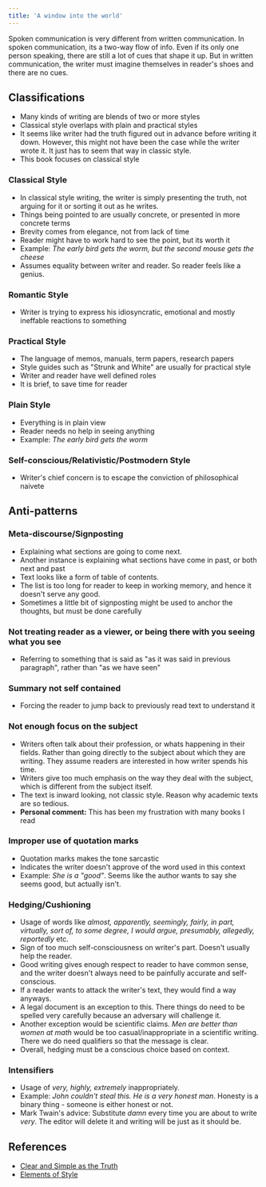 ```yaml
---
title: 'A window into the world'
---
```


Spoken communication is very different from written communication. In spoken communication, its a two-way flow of info. Even if its only one person speaking, there are still a lot of cues that shape it up. But in written communication, the writer must imagine themselves in reader's shoes and there are no cues.

## Classifications
* Many kinds of writing are blends of two or more styles
* Classical style overlaps with plain and practical styles
* It seems like writer had the truth figured out in advance before writing it down. However, this might not have been the case while the writer wrote it. It just has to seem that way in classic style.
* This book focuses on classical style
### Classical Style
* In classical style writing, the writer is simply presenting the truth, not arguing for it or sorting it out as he writes.
* Things being pointed to are usually concrete, or presented in more concrete terms
* Brevity comes from elegance, not from lack of time
* Reader might have to work hard to see the point, but its worth it
* Example: *The early bird gets the worm, but the second mouse gets the cheese*
* Assumes equality between writer and reader. So reader feels like a genius.
### Romantic Style
* Writer is trying to express his idiosyncratic, emotional and mostly ineffable reactions to something
### Practical Style
* The language of memos, manuals, term papers, research papers
* Style guides such as "Strunk and White" are usually for practical style
* Writer and reader have well defined roles
* It is brief, to save time for reader
### Plain Style
* Everything is in plain view
* Reader needs no help in seeing anything
* Example: *The early bird gets the worm*
### Self-conscious/Relativistic/Postmodern Style
* Writer's chief concern is to escape the conviction of philosophical naivete

## Anti-patterns
### Meta-discourse/Signposting
* Explaining what sections are going to come next. 
* Another instance is explaining what sections have come in past, or both next and past
* Text looks like a form of table of contents.
* The list is too long for reader to keep in working memory, and hence it doesn't serve any good.
* Sometimes a little bit of signposting might be used to anchor the thoughts, but must be done carefully
### Not treating reader as a viewer, or being there with you seeing what you see
* Referring to something that is said as "as it was said in previous paragraph", rather than "as we have seen"
### Summary not self contained
* Forcing the reader to jump back to previously read text to understand it
### Not enough focus on the subject
* Writers often talk about their profession, or whats happening in their fields. Rather than going directly to the subject about which they are writing. They assume readers are interested in how writer spends his time.
* Writers give too much emphasis on the way they deal with the subject, which is different from the subject itself.
* The text is inward looking, not classic style. Reason why academic texts are so tedious.
* **Personal comment:** This has been my frustration with many books I read
### Improper use of quotation marks
* Quotation marks makes the tone sarcastic
* Indicates the writer doesn't approve of the word used in this context
* Example: *She is a "good"*. Seems like the author wants to say she seems good, but actually isn't.
### Hedging/Cushioning
* Usage of words like *almost, apparently, seemingly, fairly, in part, virtually, sort of, to some degree, I would argue, presumably, allegedly, reportedly* etc.
* Sign of too much self-consciousness on writer's part. Doesn't usually help the reader.
* Good writing gives enough respect to reader to have common sense, and the writer doesn't always need to be painfully accurate and self-conscious.
* If a reader wants to attack the writer's text, they would find a way anyways.
* A legal document is an exception to this. There things do need to be spelled very carefully because an adversary will challenge it.
* Another exception would be scientific claims. *Men are better than women at math* would be too casual/inappropriate in a scientific writing. There we do need qualifiers so that the message is clear.
* Overall, hedging must be a conscious choice based on context.
### Intensifiers
* Usage of *very, highly, extremely* inappropriately.
* Example: *John couldn't steal this. He is a very honest man*. Honesty is a binary thing - someone is either honest or not.
* Mark Twain's advice: Substitute *damn* every time you are about to write *very*. The editor will delete it and writing will be just as it should be.

## References
* [Clear and Simple as the Truth](https://amzn.eu/d/4aq3VrR)
* [Elements of Style](https://amzn.eu/d/etbwGjP)

